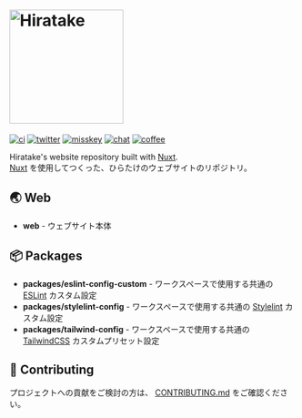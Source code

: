 <h1>
  <a href="https://hiratake.dev">
    <picture>
      <source media="(prefers-color-scheme: dark)" srcset="https://github-production-user-asset-6210df.s3.amazonaws.com/23224932/250346490-14357fb1-a0b5-4af7-85b0-1de7eab311bd.svg" sizes="(max-width:200px) 100vw, 200px" />
      <source media="(prefers-color-scheme: light)" srcset="https://github-production-user-asset-6210df.s3.amazonaws.com/23224932/250346471-47f036a3-9b03-49fe-bbea-7d6d8425142b.svg" sizes="(max-width:200px) 100vw, 200px" />
      <img alt="Hiratake" src="https://github-production-user-asset-6210df.s3.amazonaws.com/23224932/250346471-47f036a3-9b03-49fe-bbea-7d6d8425142b.svg" width="200" />
    </picture>
  </a>
</h1>

[![ci](https://github.com/Hiratake/hiratake-web/actions/workflows/ci.yaml/badge.svg)](https://github.com/Hiratake/hiratake-web/actions/workflows/ci.yaml)
[![twitter](https://img.shields.io/badge/twitter-@hirotaisou2012-blue?logo=twitter)](https://twitter.com/Hirotaisou2012)
[![misskey](https://img.shields.io/badge/misskey-@hiratake-green?logo=misskey)](https://misskey.io/@Hiratake)
[![chat](https://img.shields.io/discord/353538856315912204?logo=discord)](https://discord.gg/xu2ehn3)
[![coffee](https://img.shields.io/badge/coffee-hiratake-yellow?logo=buymeacoffee)](https://www.buymeacoffee.com/hiratake)

Hiratake's website repository built with [Nuxt](https://nuxt.com/).  
[Nuxt](https://nuxt.com/) を使用してつくった、ひらたけのウェブサイトのリポジトリ。

## 🌏 Web

- **web** - ウェブサイト本体

## 📦 Packages

- **packages/eslint-config-custom** - ワークスペースで使用する共通の [ESLint](https://eslint.org/) カスタム設定
- **packages/stylelint-config** - ワークスペースで使用する共通の [Stylelint](https://stylelint.io/) カスタム設定
- **packages/tailwind-config** - ワークスペースで使用する共通の [TailwindCSS](https://tailwindcss.com/) カスタムプリセット設定

## 🌟 Contributing

プロジェクトへの貢献をご検討の方は、 [CONTRIBUTING.md](.github/CONTRIBUTING.md) をご確認ください。
